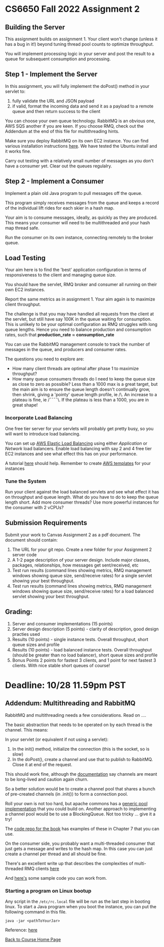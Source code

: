 # CS6650 Fall 2022  Assignment 2


## Building the Server
This assignment builds on assignment 1. Your client won't change (unless it has a bug in it!) beyond tuning thread pool counts to optimize throughput. 

You will implement processing logic in your server and post the result to a queue for subsequent consumption and processing.

## Step 1 - Implement the Server
In this assignment, you will fully implement the doPost() method in your servlet to:

1. fully validate the URL and JSON payload
1. if valid, format the incoming data and send it as a payload to a remote queue and then return success to the client

You can choose your own queue technology. RabbitMQ is an obvious one, AWS SQS another if you are keen. If you choose RMQ, check out the Addendum at the end of this file for multithreading hints. 

Make sure you deploy RabbitMQ on its own EC2 instance. You can find various installation instructions [here](https://www.rabbitmq.com/download.html). We have tested the Ubuntu install and it works fine.

Carry out testing with a relatively small number of messages as you don't have a consumer yet. Clear out the queues regulalry.

## Step 2 - Implement a Consumer
Implement a plain old Java program to pull messages off the queue. 

This program simply receives messages from the queue and keeps a record of the individual lift rides for each skier in a hash map. 

Your aim is to consume messages, ideally, as quickly as they are produced. 
This means your consumer will need to be multithreaded and your hash map thread safe.

Run the consumer on its own instance, connecting remotely to the broker queue.

## Load Testing

Your aim here is to find the 'best' application configuration in terms of responsiveness to the client and managing queue size. 

You should have the servlet, RMQ broker and consumer all running on their own EC2 instances.

Report the same metrics as in assignment 1. Your aim again is to maximize client throughput.

The challenge is that you may have handled all requests from the client at the servlet, but still have say 100K in the queue waiting for consumption. This is unlikely to be your optimal configuration as RMQ struggles with long queue lengths. Hence you need to balance production and consumption rates, such that **production_rate** ≈ **consumption_rate**

You can use the RabbitMQ management console to track the number of messages in the queue, and producers and consumer rates.

The questions you need to explore are:

* How many client threads are optimal after phase 1 to maximize throughput?
* How many queue consumers threads do I need to keep the queue size as close to zero as possible? Less than a 1000 max is a great target, but the main aim is to ensure the queue length doesn't continually grow, then shrink, giving a 'pointy' queue length profile, ie /\\. An increase to a plateau is fine, ie /¯¯¯¯\\. If the plateau is less than a 1000, you are in great shape!

### Incorporate Load Balancing

One free tier server for your servlets will probably get pretty busy, so you will want to introduce load balancing. 

You can set up [AWS Elastic Load Balancing](https://aws.amazon.com/elasticloadbalancing/features/?nc=sn&loc=2) using either _Application_ or _Network_ load balancers. 
Enable load balancing with say 2 and 4 free tier EC2 instances and see what effect this has on your performance.

A tutorial [here](https://docs.aws.amazon.com/elasticloadbalancing/latest/application/application-load-balancer-getting-started.html) should help. Remember to create [AWS templates](https://docs.aws.amazon.com/autoscaling/ec2/userguide/create-launch-template.html) for your instances

### Tune the System

Run your client against the load balanced servlets and see what effect it has on throughput and queue length. What do you have to do to keep the queue length short. Add more consumer threads? Use more powerful instances for the consumer with 2 vCPUs? 

## Submission Requirements
Submit your work to Canvas Assignment 2 as a pdf document. The document should contain:

1. The URL for your git repo. Create a new folder for your Assignment 2 server code
1. A 1-2 page description of your server design. Include major classes, packages, relationships, how messages get sent/received, etc
1. Test run results (command lines showing metrics, RMQ management windows showing queue size, send/receive rates) for a single servlet showing your best throughput. 
1. Test run results (command lines showing metrics, RMQ management windows showing queue size, send/receive rates) for a load balanced servlet showing your best throughput. 

## Grading:
1. Server and consumer  implementations  (15 points)
1. Server design description (5 points) - clarity of description, good design practies used
1. Results (10 points) - single instance tests. Overall throughput, short queue sizes and profile
1. Results (10 points) - load balanced instance tests. Overall throughput (should be greater than no load balancer), short queue sizes and profile
1. Bonus Points 2 points for fastest 3 clients, and 1 point for next fastest 3 clients. With nice stable short queues of course!

# Deadline: 10/28 11.59pm PST 

## Addendum: Multithreading and RabbitMQ

RabbitMQ and multithreading needs a few considerations. Read on ....

The basic abstraction that needs to be operated on by each thread is the channel. This means:

In your servlet (or equivalent if not using a servlet):

1. In the init() method, initialize the connection (this is the socket, so is slow)
1. In the doPost(), create a channel and use that to publish to RabbitMQ. Close it at end of the request.

This should work fine, although the [documentation](https://www.rabbitmq.com/api-guide.html#concurrency) say channels are meant to be long-lived and caution again churn. 

So a better solution would be to create a channel pool that shares a bunch of pre-created channels (in .init()) to form a connection pool. 

Roll your own is not too hard, but apache commons has a [generic pool implementation](http://commons.apache.org/proper/commons-pool/examples.html) that you could build on.
Another approach to implementing a channel pool would be to use a BlockingQueue. Not too tricky ... give it a try!

The [code repo for the book](https://github.com/gortonator/foundations-of-scalable-systems) has examples of these in Chapter 7 that you can use.

On the consumer side, you probably want a multi-threaded consumer that just gets a message and writes to the hash map. In this case you can just create a channel per thread and all should be fine. 

There's an excellent write up that describes the complexities of multi-threaded RMQ clients [here](http://moi.vonos.net/bigdata/rabbitmq-threading/)

And [here's](https://github.com/gortonator/bsds-6650/tree/master/code/week-6) some sample code you can work from. 

### Starting a program on Linux bootup

Any script in the `/etc/rc.local` file will be run as the last step in booting linux. To start a Java program when you boot the instance, you can put the following command in this file.

```
java -jar <pathToYourJar>
```

Reference: [here](https://unix.stackexchange.com/questions/49626/purpose-and-typical-usage-of-etc-rc-local)

[Back to Course Home Page](https://gortonator.github.io/bsds-6650/)



